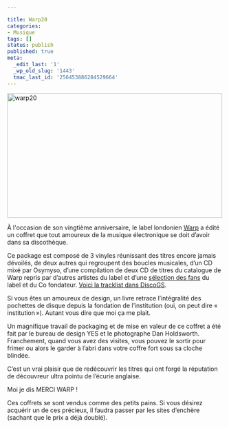 ```yaml
---

title: Warp20
categories:
- Musique
tags: []
status: publish
published: true
meta:
  _edit_last: '1'
  _wp_old_slug: '1443'
  tmac_last_id: '256453886284529664'
---
```

<img class="alignnone size-medium wp-image-1442" title="warp20" src="https://dlgjp9x71cipk.cloudfront.net/2009/12/warp20-500x289.jpg" alt="warp20" width="500" height="289" />

À l'occasion de son vingtième anniversaire, le label londonien <a title="Le site de Warp Records" href="https://www.warp.net/">Warp</a> a édité un coffret que tout amoureux de la musique électronique se doit d’avoir dans sa discothèque.

<!--more-->

Ce package est composé de 3 vinyles réunissant des titres encore jamais dévoilés, de deux autres qui regroupent des boucles musicales, d’un CD mixé par Osymyso, d’une compilation de deux CD de titres du catalogue de Warp repris par d’autres artistes du label et d’une <a title="Le site de vote pour la séléction" href="https://www.warp20.net/">sélection des fans</a> du label et du Co fondateur.
<a title="Warp20 sur discoGS" href="https://www.discogs.com/Various-Warp20-Box-Set/release/1939634">Voici la tracklist dans DiscoGS</a>.

Si vous êtes un amoureux de design, un livre retrace l’intégralité des pochettes de disque depuis la fondation de l’institution (oui, on peut dire « institution »). Autant vous dire que moi ça me plait.

Un magnifique travail de packaging et de mise en valeur de ce coffret a été fait par le bureau de design YES et le photographe Dan Holdsworth. Franchement, quand vous avez des visites, vous pouvez le sortir pour frimer ou alors le garder à l’abri dans votre coffre fort sous sa cloche blindée.

C’est un vrai plaisir que de redécouvrir les titres qui ont forgé la réputation de découvreur ultra pointu de l’écurie anglaise.

Moi je dis MERCI WARP !

Ces coffrets se sont vendus comme des petits pains. Si vous désirez acquérir un de ces précieux, il faudra passer par les sites d’enchère (sachant que le prix a déjà doublé).
